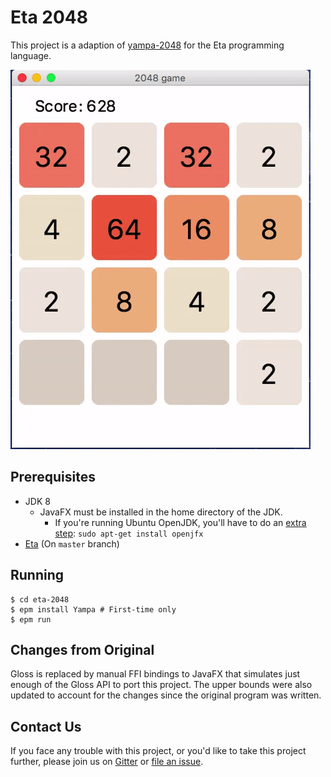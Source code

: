 # Eta 2048

This project is a adaption of [yampa-2048](https://github.com/ksaveljev/yampa-2048) for the Eta programming language. 

![eta-2048 preview](eta2048.gif)

## Prerequisites
- JDK 8
  - JavaFX must be installed in the home directory of the JDK.
    - If you're running Ubuntu OpenJDK, you'll have to do an [extra step](http://stackoverflow.com/questions/34243982/why-is-javafx-is-not-included-in-openjdk-8-on-ubuntu-wily-15-10):
      `sudo apt-get install openjfx`
- [Eta](https://github.com/typelead/eta) (On `master` branch)

## Running
```
$ cd eta-2048
$ epm install Yampa # First-time only
$ epm run
```

## Changes from Original
Gloss is replaced by manual FFI bindings to JavaFX that simulates just enough of the Gloss API to port this project. The upper bounds were also updated to account for the changes since the original program was written.

## Contact Us
If you face any trouble with this project, or you'd like to take this project further, please join us on [Gitter](https://gitter.im/typelead/eta) or [file an issue](https://github.com/rahulmutt/eta-2048/issues).

